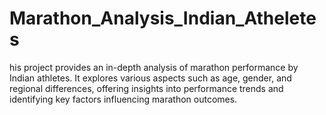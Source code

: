 # Marathon_Analysis_Indian_Atheletes
his project provides an in-depth analysis of marathon performance by Indian athletes. It explores various aspects such as age, gender, and regional differences, offering insights into performance trends and identifying key factors influencing marathon outcomes.
